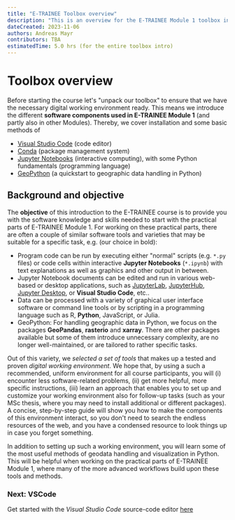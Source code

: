 ```yaml
---
title: "E-TRAINEE Toolbox overview"
description: "This is an overview for the E-TRAINEE Module 1 toolbox introduction (software guide)."
dateCreated: 2023-11-06
authors: Andreas Mayr
contributors: TBA
estimatedTime: 5.0 hrs (for the entire toolbox intro)
---
```


# Toolbox overview

Before starting the course let's "unpack our toolbox" to ensure that we have the necessary digital working environment ready. This means we introduce the different **software components used in E-TRAINEE Module 1** (and partly also in other Modules). Thereby, we cover installation and some basic methods of

* [Visual Studio Code](./vscode.md) (code editor)
* [Conda](./conda.md) (package management system)
* [Jupyter Notebooks](./jupyter.ipynb) (interactive computing), with some Python fundamentals (programming language)
* [GeoPython](./geopandas.ipynb) (a quickstart to geographic data handling in Python)

## Background and objective
<!--*SHORTEN OR SKIP THIS!*-->

The **objective** of this introduction to the E-TRAINEE course is to provide you with the software knowledge and skills needed to start with the practical parts of E-TRAINEE Module 1. For working on these practical parts, there are often a couple of similar software tools and varieties that may be suitable for a specific task, e.g. (our choice in bold):

* Program code can be run by executing either "normal" scripts (e.g. ```*.py``` files) or code cells within interactive **Jupyter Notebooks** (```*.ipynb```) with text explanations as well as graphics and other output in between.
* Jupyter Notebook documents can be edited and run in various web-based or desktop applications, such as [JupyterLab](https://jupyterlab.readthedocs.io/en/latest/), [JupyterHub](https://jupyterhub.readthedocs.io/en/latest), [Jupyter Desktop](https://github.com/jupyterlab/jupyterlab-desktop), or **Visual Studio Code**, etc..
* Data can be processed with a variety of graphical user interface software or command line tools or by scripting in a programming language such as R, **Python**, JavaScript, or Julia.
* GeoPython: For handling geographic data in Python, we focus on the packages **GeoPandas**, **rasterio** and **xarray**. There are other packages available but some of them introduce unnecessary complexity, are no longer well-maintained, or are tailored to rather specific tasks.

Out of this variety, we *selected a set of tools* that makes up a tested and proven *digital working environment*. We hope that, by using a such a recommended, uniform environment for all course participants, you will (i) encounter less software-related problems, (ii) get more helpful, more specific instructions, (iii) learn an approach that enables you to set up and customize your working environment also for follow-up tasks (such as your MSc thesis, where you may need to install additional or different packages). A concise, step-by-step guide will show you how to make the components of this environment interact, so you don't need to search the endless resources of the web, and you have a condensed resource to look things up in case you forget something.

In addition to setting up such a working environment, you will learn some of the most useful methods of geodata handling and visualization in Python. This will be helpful when working on the practical parts of E-TRAINEE Module 1, where many of the more advanced workflows build upon these tools and methods.

### Next: VSCode

Get started with the *Visual Studio Code* source-code editor [here](./vscode.md)
